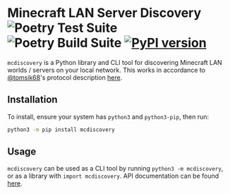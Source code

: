 # Minecraft LAN Server Discovery ![Poetry Test Suite](https://github.com/Ewpratten/mcdiscovery/workflows/Poetry%20Test%20Suite/badge.svg) ![Poetry Build Suite](https://github.com/Ewpratten/mcdiscovery/workflows/Poetry%20Build%20Suite/badge.svg) [![PyPI version](https://img.shields.io/pypi/v/mcdiscovery.svg)](https://pypi.python.org/pypi/mcdiscovery/)

`mcdiscovery` is a Python library and CLI tool for discovering Minecraft LAN worlds / servers on your local network. This works in accordance to [@tomsik68](https://github.com/tomsik68)'s protocol description [here](https://github.com/tomsik68/mclauncher-api/wiki/LAN-Server-Discovery).

## Installation

To install, ensure your system has `python3` and `python3-pip`, then run:

```sh
python3 -m pip install mcdiscovery
```

## Usage

`mcdiscovery` can be used as a CLI tool by running `python3 -m mcdiscovery`, or as a library with `import mcdiscovery`. API documentation can be found [here](https://ewpratten.retrylife.ca/mcdiscovery/mcdiscovery.net.LANServerFinder.html). 